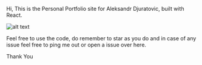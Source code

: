 Hi, This is the Personal Portfolio site for Aleksandr Djuratovic, built with React.


![alt text](https://danteie.github.io/portfolio/to/img.png)



Feel free to use the code, do remember to star as you do and in case of any issue feel free to ping me out or open a issue over here.

Thank You
